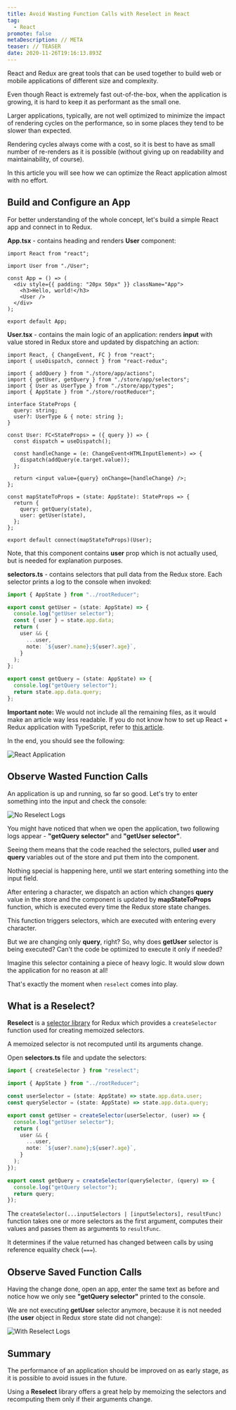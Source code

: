 ```yaml
---
title: Avoid Wasting Function Calls with Reselect in React
tag:
  - React
promote: false
metaDescription: // META
teaser: // TEASER
date: 2020-11-26T19:16:13.893Z
---
```

React and Redux are great tools that can be used together to build web or mobile applications of different size and complexity.

Even though React is extremely fast out-of-the-box, when the application is growing, it is hard to keep it as performant as the small one.

Larger applications, typically, are not well optimized to minimize the impact of rendering cycles on the performance, so in some places they tend to be slower than expected.

Rendering cycles always come with a cost, so it is best to have as small number of re-renders as it is possible (without giving up on readability and maintainability, of course).

In this article you will see how we can optimize the React application almost with no effort.

## Build and Configure an App

For better understanding of the whole concept, let's build a simple React app and connect in to Redux.

**App.tsx** - contains heading and renders **User** component:

```tsx
import React from "react";

import User from "./User";

const App = () => (
  <div style={{ padding: "20px 50px" }} className="App">
    <h3>Hello, world!</h3>
    <User />
  </div>
);

export default App;
```

**User.tsx** - contains the main logic of an application: renders **input** with value stored in Redux store and updated by dispatching an action:

```tsx
import React, { ChangeEvent, FC } from "react";
import { useDispatch, connect } from "react-redux";

import { addQuery } from "./store/app/actions";
import { getUser, getQuery } from "./store/app/selectors";
import { User as UserType } from "./store/app/types";
import { AppState } from "./store/rootReducer";

interface StateProps {
  query: string;
  user?: UserType & { note: string };
}

const User: FC<StateProps> = ({ query }) => {
  const dispatch = useDispatch();

  const handleChange = (e: ChangeEvent<HTMLInputElement>) => {
    dispatch(addQuery(e.target.value));
  };

  return <input value={query} onChange={handleChange} />;
};

const mapStateToProps = (state: AppState): StateProps => {
  return {
    query: getQuery(state),
    user: getUser(state),
  };
};

export default connect(mapStateToProps)(User);
```

Note, that this component contains **user** prop which is not actually used, but is needed for explanation purposes.

**selectors.ts** - contains selectors that pull data from the Redux store. Each selector prints a log to the console when invoked:

```typescript
import { AppState } from "../rootReducer";

export const getUser = (state: AppState) => {
  console.log("getUser selector");
  const { user } = state.app.data;
  return (
    user && {
      ...user,
      note: `${user?.name};${user?.age}`,
    }
  );
};

export const getQuery = (state: AppState) => {
  console.log("getQuery selector");
  return state.app.data.query;
};
```

**Important note:** We would not include all the remaining files, as it would make an article way less readable. If you do not know how to set up React + Redux application with TypeScript, refer to [this article](/2020-06-11-add-redux-with-typescript-to-your-react-applicaton-june-2020/).

In the end, you should see the following:

![React Application](/img/screenshot-2020-11-26-at-22.37.46.png "React Application")

## Observe Wasted Function Calls

An application is up and running, so far so good. Let's try to enter something into the input and check the console:

![No Reselect Logs](/img/ezgif.com-gif-maker-1-.gif "No Reselect Logs")

You might have noticed that when we open the application, two following logs appear - **"getQuery selector"** and **"getUser selector"**. 

Seeing them means that the code reached the selectors, pulled **user** and **query** variables out of the store and put them into the component.

Nothing special is happening here, until we start entering something into the input field.

After entering a character, we dispatch an action which changes **query** value in the store and the component is updated by **mapStateToProps** function, which is executed every time the Redux store state changes.

This function triggers selectors, which are executed with entering every character.

But we are changing only **query**, right? So, why does **getUser** selector is being executed? Can't the code be optimized to execute it only if needed?

Imagine this selector containing a piece of heavy logic. It would slow down the application for no reason at all!

That's exactly the moment when `reselect` comes into play.

## What is a Reselect?

**Reselect** is a [selector library](https://github.com/reduxjs/reselect) for Redux which provides a `createSelector` function used for creating memoized selectors.

A memoized selector is not recomputed until its arguments change.

Open **selectors.ts** file and update the selectors:

```typescript
import { createSelector } from "reselect";

import { AppState } from "../rootReducer";

const userSelector = (state: AppState) => state.app.data.user;
const querySelector = (state: AppState) => state.app.data.query;

export const getUser = createSelector(userSelector, (user) => {
  console.log("getUser selector");
  return (
    user && {
      ...user,
      note: `${user?.name};${user?.age}`,
    }
  );
});

export const getQuery = createSelector(querySelector, (query) => {
  console.log("getQuery selector");
  return query;
});
```

The `createSelector(...inputSelectors | [inputSelectors], resultFunc)` function takes one or more selectors as the first argument, computes their values and passes them as arguments to `resultFunc`.

It determines if the value returned has changed between calls by using reference equality check (`===`).

## Observe Saved Function Calls

Having the change done, open an app, enter the same text as before and notice how we only see **"getQuery selector"** printed to the console. 

We are not executing **getUser** selector anymore, because it is not needed (the **user** object in Redux store state did not change):

![With Reselect Logs](/img/added-reselect.gif "With Reselect Logs")

## Summary

The performance of an application should be improved on as early stage, as it is possible to avoid issues in the future.

Using a **Reselect** library offers a great help by memoizing the selectors and recomputing them only if their arguments change.
